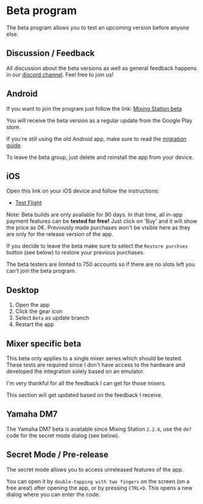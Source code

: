 # Beta program

The beta program allows you to test an upcoming version before anyone else.

## Discussion / Feedback

All discussion about the beta versions as well as general feedback happens in
our [discord channel](https://discord.gg/d8bJPg6kZm).
Feel free to join us!

## Android

If you want to join the program just follow the
link: [Mixing Station beta](https://play.google.com/apps/testing/org.devcore.mixingstation )

You will receive the beta version as a regular update from the Google Play store.

If you're still using the old Android app, make sure to read the [migration guide](../platforms/android/#migration).

To leave the beta group, just delete and reinstall the app from your device.

## iOS

Open this link on your iOS device and follow the instructions:

- [Test Flight](https://testflight.apple.com/join/lsd9mugy)

Note: Beta builds are only available for 90 days.
In that time, all in-app payment features can be **tested for free!** Just click on 'Buy' and it will show the price
as 0€. Previously made purchases won't be visible here as they are only for the release version of the app.

If you decide to leave the beta make sure to select the `Restore purchses` button (see below) to restore your previous
purchases.

The beta testers are limited to 750 accounts so if there are no slots left you can't join the beta program.

## Desktop

1. Open the app
2. Click the gear icon
3. Select `Beta` as update branch
4. Restart the app

## Mixer specific beta

This beta only applies to a single mixer series which should be tested.
These tests are required since I don't have access to the hardware and developed the
integration solely based on an emulator.

I'm very thankful for all the feedback I can get for those mixers.

This section will get updated based on the feedback I receive.

## Yamaha DM7

The Yamaha DM7 beta is available since Mixing Station `2.2.6`, use the `dm7` code for the secret mode dialog (see below).

## Secret Mode / Pre-release

The secret mode allows you to access unreleased features of the app.

You can open it by `double-tapping with two fingers` on the screen (on a free area!) after opening the app,
or by pressing `CTRL+D`.
This opens a new dialog where you can enter the code.